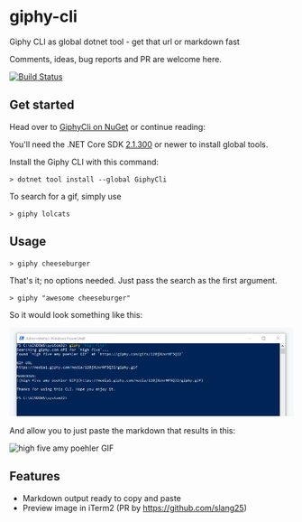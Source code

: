 # giphy-cli
Giphy CLI as global dotnet tool - get that url or markdown fast

Comments, ideas, bug reports and PR are welcome here.

[![Build Status](https://dev.azure.com/daviddesloovere/giphy-cli/_apis/build/status/DavidDeSloovere.giphy-cli)](https://dev.azure.com/daviddesloovere/giphy-cli/_build/latest?definitionId=1)


## Get started

Head over to [GiphyCli on NuGet](https://www.nuget.org/packages/GiphyCli) or continue reading:


You'll need the .NET Core SDK [2.1.300](https://www.microsoft.com/net/download) or newer to install global tools.

Install the Giphy CLI with this command:

```
> dotnet tool install --global GiphyCli
```

To search for a gif, simply use

```
> giphy lolcats
```

## Usage

```
> giphy cheeseburger
```

That's it; no options needed. Just pass the search as the first argument.

```
> giphy "awesome cheeseburger"
```

So it would look something like this:

![Screenshot Giphy CLI](README-screenshot.png)

And allow you to just paste the markdown that results in this:

![high five amy poehler GIF](https://media1.giphy.com/media/120jXUxrHF5QJ2/giphy.gif)

## Features

- Markdown output ready to copy and paste
- Preview image in iTerm2 (PR by https://github.com/slang25) 
